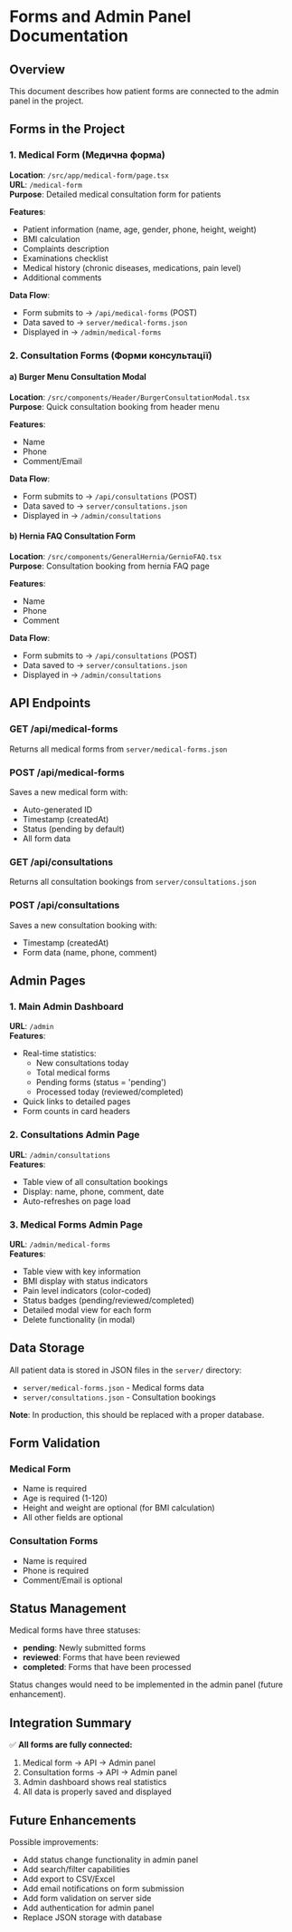 # Forms and Admin Panel Documentation

## Overview
This document describes how patient forms are connected to the admin panel in the project.

## Forms in the Project

### 1. Medical Form (Медична форма)
**Location**: `/src/app/medical-form/page.tsx`  
**URL**: `/medical-form`  
**Purpose**: Detailed medical consultation form for patients

**Features**:
- Patient information (name, age, gender, phone, height, weight)
- BMI calculation
- Complaints description
- Examinations checklist
- Medical history (chronic diseases, medications, pain level)
- Additional comments

**Data Flow**:
- Form submits to → `/api/medical-forms` (POST)
- Data saved to → `server/medical-forms.json`
- Displayed in → `/admin/medical-forms`

### 2. Consultation Forms (Форми консультації)

#### a) Burger Menu Consultation Modal
**Location**: `/src/components/Header/BurgerConsultationModal.tsx`  
**Purpose**: Quick consultation booking from header menu

**Features**:
- Name
- Phone
- Comment/Email

**Data Flow**:
- Form submits to → `/api/consultations` (POST)
- Data saved to → `server/consultations.json`
- Displayed in → `/admin/consultations`

#### b) Hernia FAQ Consultation Form
**Location**: `/src/components/GeneralHernia/GernioFAQ.tsx`  
**Purpose**: Consultation booking from hernia FAQ page

**Features**:
- Name
- Phone
- Comment

**Data Flow**:
- Form submits to → `/api/consultations` (POST)
- Data saved to → `server/consultations.json`
- Displayed in → `/admin/consultations`

## API Endpoints

### GET /api/medical-forms
Returns all medical forms from `server/medical-forms.json`

### POST /api/medical-forms
Saves a new medical form with:
- Auto-generated ID
- Timestamp (createdAt)
- Status (pending by default)
- All form data

### GET /api/consultations
Returns all consultation bookings from `server/consultations.json`

### POST /api/consultations
Saves a new consultation booking with:
- Timestamp (createdAt)
- Form data (name, phone, comment)

## Admin Pages

### 1. Main Admin Dashboard
**URL**: `/admin`  
**Features**:
- Real-time statistics:
  - New consultations today
  - Total medical forms
  - Pending forms (status = 'pending')
  - Processed today (reviewed/completed)
- Quick links to detailed pages
- Form counts in card headers

### 2. Consultations Admin Page
**URL**: `/admin/consultations`  
**Features**:
- Table view of all consultation bookings
- Display: name, phone, comment, date
- Auto-refreshes on page load

### 3. Medical Forms Admin Page
**URL**: `/admin/medical-forms`  
**Features**:
- Table view with key information
- BMI display with status indicators
- Pain level indicators (color-coded)
- Status badges (pending/reviewed/completed)
- Detailed modal view for each form
- Delete functionality (in modal)

## Data Storage

All patient data is stored in JSON files in the `server/` directory:

- `server/medical-forms.json` - Medical forms data
- `server/consultations.json` - Consultation bookings

**Note**: In production, this should be replaced with a proper database.

## Form Validation

### Medical Form
- Name is required
- Age is required (1-120)
- Height and weight are optional (for BMI calculation)
- All other fields are optional

### Consultation Forms
- Name is required
- Phone is required
- Comment/Email is optional

## Status Management

Medical forms have three statuses:
- **pending**: Newly submitted forms
- **reviewed**: Forms that have been reviewed
- **completed**: Forms that have been processed

Status changes would need to be implemented in the admin panel (future enhancement).

## Integration Summary

✅ **All forms are fully connected:**
1. Medical form → API → Admin panel
2. Consultation forms → API → Admin panel
3. Admin dashboard shows real statistics
4. All data is properly saved and displayed

## Future Enhancements

Possible improvements:
- Add status change functionality in admin panel
- Add search/filter capabilities
- Add export to CSV/Excel
- Add email notifications on form submission
- Add form validation on server side
- Add authentication for admin panel
- Replace JSON storage with database
